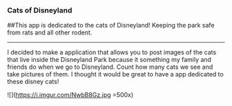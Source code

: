 ### Cats of Disneyland 

##This app is dedicated to the cats of Disneyland! Keeping the park 
safe from rats and all other rodent. 

*************
I decided to make a application that allows you to post images of the cats that live inside the Disneyland 
Park because it something my family and friends do when we go to Disneyland. Count how many cats we see and take pictures of them. I thought it would be great to have a app dedicated to these disney cats!

![](https://i.imgur.com/NwbB8Gz.jpg =500x)
